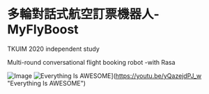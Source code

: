 # 多輪對話式航空訂票機器人-MyFlyBoost
 
TKUIM 2020 independent study  

Multi-round conversational flight booking robot -with Rasa  

![Image](https://imgur.com/gallery/3jVi0yI)
![Everything Is AWESOME](http://i.imgur.com/Ot5DWAW.png)](https://youtu.be/yQazejdPJ_w "Everything Is AWESOME")
